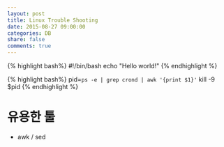 ```yaml
---
layout: post
title: Linux Trouble Shooting
date: 2015-08-27 09:00:00
categories: DB
share: false
comments: true
---
```


{% highlight bash%}
#!/bin/bash
echo "Hello world!"
{% endhighlight %}

{% highlight bash%}
pid=`ps -e | grep crond | awk '{print $1}'`
kill -9 $pid
{% endhighlight %}


# 유용한 툴

* awk / sed

